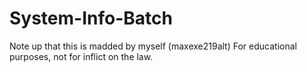 # System-Info-Batch
Note up that this is madded by myself (maxexe219alt)
For educational purposes, not for inflict on the law.
